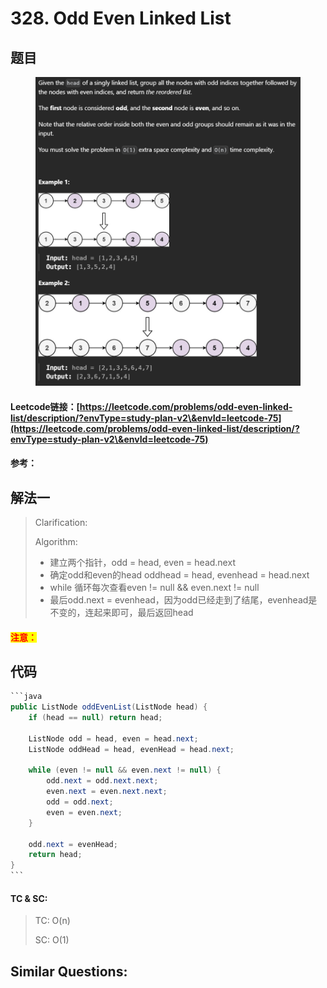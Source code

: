 # 328. Odd Even Linked List

## 题目

<figure><img src="../../.gitbook/assets/image (1) (1) (1) (1) (1) (1) (1) (1) (1) (1) (1) (1) (1) (1) (1) (1) (1) (1) (1) (1) (1) (1) (1) (1) (1) (1) (1) (1) (1).png" alt=""><figcaption></figcaption></figure>

#### Leetcode链接：[https://leetcode.com/problems/odd-even-linked-list/description/?envType=study-plan-v2\&envId=leetcode-75](https://leetcode.com/problems/odd-even-linked-list/description/?envType=study-plan-v2\&envId=leetcode-75)

#### 参考：

## 解法一

> Clarification:&#x20;
>
> Algorithm:&#x20;
>
> * 建立两个指针，odd = head, even = head.next
> * 确定odd和even的head oddhead = head, evenhead = head.next
> * while 循环每次查看even != null && even.next != null
> * 最后odd.next = evenhead，因为odd已经走到了结尾，evenhead是不变的，连起来即可，最后返回head

#### <mark style="color:red;">注意：</mark>

## 代码

````java
```java
public ListNode oddEvenList(ListNode head) {
    if (head == null) return head;

    ListNode odd = head, even = head.next;
    ListNode oddHead = head, evenHead = head.next;

    while (even != null && even.next != null) {
        odd.next = odd.next.next;
        even.next = even.next.next;
        odd = odd.next;
        even = even.next;
    }

    odd.next = evenHead;
    return head;
}
```
````

#### TC & SC:&#x20;

> TC: O(n)
>
> SC: O(1)

## **Similar Questions:**&#x20;

